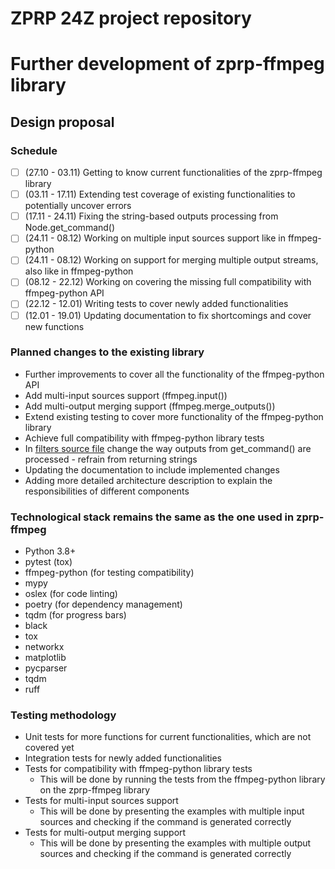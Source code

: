 # ZPRP 24Z project repository
# Further development of zprp-ffmpeg library

## Design proposal

### Schedule
- [ ] (27.10 - 03.11) Getting to know current functionalities of the zprp-ffmpeg library
- [ ] (03.11 - 17.11) Extending test coverage of existing functionalities to potentially uncover errors
- [ ] (17.11 - 24.11) Fixing the string-based outputs processing from Node.get_command()
- [ ] (24.11 - 08.12) Working on multiple input sources support like in ffmpeg-python
- [ ] (24.11 - 08.12) Working on support for merging multiple output streams, also like in ffmpeg-python
- [ ] (08.12 - 22.12) Working on covering the missing full compatibility with ffmpeg-python API
- [ ] (22.12 - 12.01) Writing tests to cover newly added functionalities
- [ ] (12.01 - 19.01) Updating documentation to fix shortcomings and cover new functions

### Planned changes to the existing library

- Further improvements to cover all the functionality of the ffmpeg-python API
- Add multi-input sources support (ffmpeg.input())
- Add multi-output merging support (ffmpeg.merge_outputs())
- Extend existing testing to cover more functionality of the ffmpeg-python library
- Achieve full compatibility with ffmpeg-python library tests
- In [filters source file](src/zprp_ffmpeg/filter_graph.py) change the way outputs from get_command() are processed - refrain from returning strings
- Updating the documentation to include implemented changes
- Adding more detailed architecture description to explain the responsibilities of different components

### Technological stack remains the same as the one used in zprp-ffmpeg
- Python 3.8+
- pytest (tox)
- ffmpeg-python (for testing compatibility)
- mypy
- oslex (for code linting)
- poetry (for dependency management)
- tqdm (for progress bars)
- black
- tox
- networkx
- matplotlib
- pycparser
- tqdm
- ruff


### Testing methodology
- Unit tests for more functions for current functionalities, which are not covered yet
- Integration tests for newly added functionalities
- Tests for compatibility with ffmpeg-python library tests
  - This will be done by running the tests from the ffmpeg-python library on the zprp-ffmpeg library
- Tests for multi-input sources support
  - This will be done by presenting the examples with multiple input sources and checking if the command is generated correctly
- Tests for multi-output merging support
  - This will be done by presenting the examples with multiple output sources and checking if the command is generated correctly
